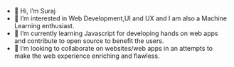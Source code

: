 - 👋 Hi, I’m Suraj
- 👀 I’m interested in Web Development,UI and UX and I am also a Machine Learning enthusiast.
- 🌱 I’m currently learning Javascript for developing hands on web apps and contribute to open source to benefit the users.
- 💞️ I’m looking to collaborate on websites/web apps in an attempts to make the web experience enriching and flawless.

<!---
suraj-singh127/suraj-singh127 is a ✨ special ✨ repository because its `README.md` (this file) appears on your GitHub profile.
You can click the Preview link to take a look at your changes.
--->
